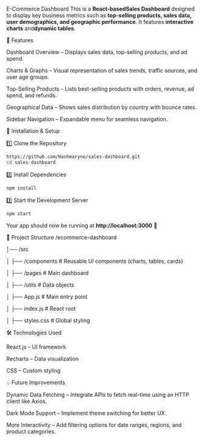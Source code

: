 E-Commerce Dashboard
This is a **React-basedSales Dashboard** designed to display key business metrics such as **top-selling products, sales data, user demographics, and geographic performance**. It features **interactive charts** and**dynamic tables**.


📌 Features

Dashboard Overview – Displays sales data, top-selling products, and ad spend.

Charts & Graphs – Visual representation of sales trends, traffic sources, and user age groups.

Top-Selling Products – Lists best-selling products with orders, revenue, ad spend, and refunds.

Geographical Data – Shows sales distribution by country with bounce rates.

Sidebar Navigation – Expandable menu for seamless navigation.


🚀 Installation & Setup

1️⃣ Clone the Repository
```bash
https://github.com/Hashmaryne/sales-dashboard.git
cd sales-dashboard
```
2️⃣ Install Dependencies
```bash
npm install
```
3️⃣ Start the Development Server
```bash
npm start
```
Your app should now be running at **http://localhost:3000** 🎉



📂 Project Structure
/ecommerce-dashboard

│── /src

│   ├── /components       # Reusable UI components (charts, tables, cards)

│   ├── /pages            # Main dashboard

│   ├── /utils            # Data objects

│   ├── App.js            # Main entry point

│   ├── index.js          # React root

│   ├── styles.css        # Global styling




🛠️ Technologies Used

React.js – UI framework

Recharts – Data visualization

CSS – Custom styling



💡 Future Improvements

Dynamic Data Fetching – Integrate APIs to fetch real-time using an HTTP client like Axios.

Dark Mode Support – Implement theme switching for better UX.

More Interactivity – Add filtering options for date ranges, regions, and product categories.

